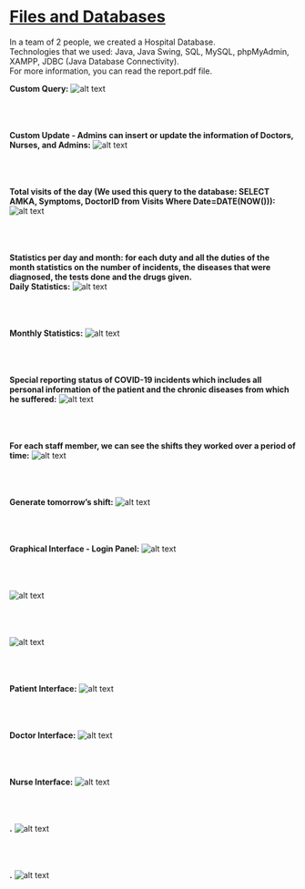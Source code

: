 # [Files and Databases](https://www.csd.uoc.gr/CSD/index.jsp?content=courses_catalog&openmenu=demoAcc3&lang=en&course=24)  

In a team of 2 people, we created a Hospital Database.  
Technologies that we used: Java, Java Swing, SQL, MySQL, phpMyAdmin, XAMPP, JDBC (Java Database Connectivity).  
For more information, you can read the report.pdf file.  

**Custom Query:**
![alt text](https://github.com/georgeleve/CS360/blob/main/images/image1.jpg)<br/><br/><br/><br/>

**Custom Update - Admins can insert or update the information of Doctors, Nurses, and Admins:**
![alt text](https://github.com/georgeleve/CS360/blob/main/images/image2.jpg)<br/><br/><br/><br/>

**Total visits of the day (We used this query to the database: SELECT AMKA, Symptoms, DoctorID from Visits Where Date=DATE(NOW())):**
![alt text](https://github.com/georgeleve/CS360/blob/main/images/image3.jpg)<br/><br/><br/><br/>

**Statistics per day and month: for each duty and all the duties of the month statistics on the number of incidents, the diseases
that were diagnosed, the tests done and the drugs given.**<br/>
**Daily Statistics:**
![alt text](https://github.com/georgeleve/CS360/blob/main/images/image4.jpg)<br/><br/><br/><br/>

**Monthly Statistics:**
![alt text](https://github.com/georgeleve/CS360/blob/main/images/image5.jpg)<br/><br/><br/><br/>

**Special reporting status of COVID-19 incidents which includes all 
personal information of the patient and the chronic diseases from which he suffered:**
![alt text](https://github.com/georgeleve/CS360/blob/main/images/image6.jpg)<br/><br/><br/><br/>

**For each staff member, we can see the shifts they worked over a period of time:**
![alt text](https://github.com/georgeleve/CS360/blob/main/images/image7.jpg)<br/><br/><br/><br/>

**Generate tomorrow’s shift:**
![alt text](https://github.com/georgeleve/CS360/blob/main/images/image8.jpg)<br/><br/><br/><br/>

**Graphical Interface - Login Panel:**
![alt text](https://github.com/georgeleve/CS360/blob/main/images/image9.jpg)<br/><br/><br/><br/>

![alt text](https://github.com/georgeleve/CS360/blob/main/images/image10.jpg)<br/><br/><br/><br/>

![alt text](https://github.com/georgeleve/CS360/blob/main/images/image16.jpg)<br/><br/><br/><br/>

**Patient Interface:**
![alt text](https://github.com/georgeleve/CS360/blob/main/images/image11.jpg)<br/><br/><br/><br/>

**Doctor Interface:**
![alt text](https://github.com/georgeleve/CS360/blob/main/images/image12.jpg)<br/><br/><br/><br/>

**Nurse Interface:**
![alt text](https://github.com/georgeleve/CS360/blob/main/images/image13.jpg)<br/><br/><br/><br/>

**.**
![alt text](https://github.com/georgeleve/CS360/blob/main/images/image14.jpg)<br/><br/><br/><br/>

**.**
![alt text](https://github.com/georgeleve/CS360/blob/main/images/image15.jpg)<br/><br/><br/><br/>


